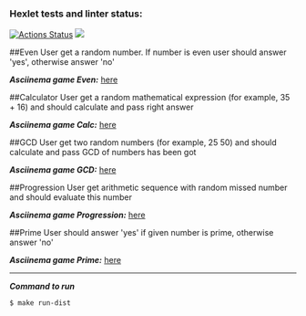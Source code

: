 ### Hexlet tests and linter status:
[![Actions Status](https://github.com/DrAculaJD/java-project-61/workflows/hexlet-check/badge.svg)](https://github.com/DrAculaJD/java-project-61/actions)
<a href="https://codeclimate.com/github/DrAculaJD/java-project-61/maintainability"><img src="https://api.codeclimate.com/v1/badges/1586163354d2ee34e373/maintainability" /></a>

##Even
User get a random number. If number is even user should answer 'yes', otherwise answer 'no'

***Asciinema game Even:***
[here](https://asciinema.org/a/561679)


##Calculator
User get a random mathematical expression (for example, 35 + 16) and should calculate and pass right answer

***Asciinema game Calc:***
[here](https://asciinema.org/a/561771)

##GCD
User get two random numbers (for example, 25 50) and should calculate and pass GCD of numbers has been got

***Asciinema game GCD:***
[here](https://asciinema.org/a/561796)


##Progression
User get arithmetic sequence with random missed number and should evaluate this number

***Asciinema game Progression:***
[here](https://asciinema.org/a/562260)


##Prime
User should answer 'yes' if given number is prime, otherwise answer 'no'

***Asciinema game Prime:***
[here](https://asciinema.org/a/562309)

***

***Сommand to run***

```
$ make run-dist 
```
